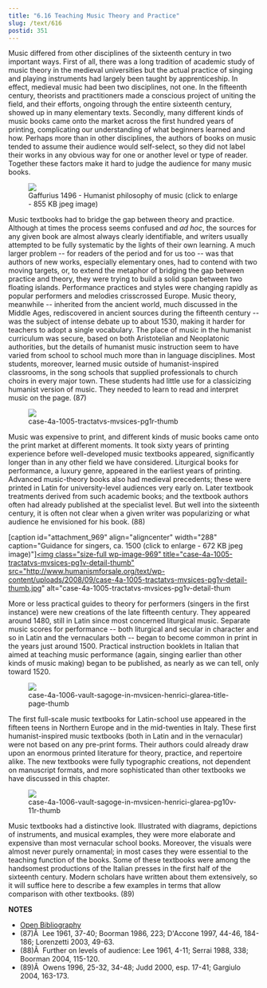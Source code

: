 ```yaml
---
title: "6.16 Teaching Music Theory and Practice"
slug: /text/616
postid: 351
---
```

Music differed from other disciplines of the sixteenth century in two important ways. First of all, there was a long tradition of academic study of music theory in the medieval universities but the actual practice of singing and playing instruments had largely been taught by apprenticeship. In effect, medieval music had been two disciplines, not one. In the fifteenth century, theorists and practitioners made a conscious project of uniting the field, and their efforts, ongoing through the entire sixteenth century, showed up in many elementary texts. Secondly, many different kinds of music books came onto the market across the first hundred years of printing, complicating our understanding of what beginners learned and how. Perhaps more than in other disciplines, the authors of books on music tended to assume their audience would self-select, so they did not label their works in any obvious way for one or another level or type of reader. Together these factors make it hard to judge the audience for many music books.
<p style="text-align: center;"></p>


<figure class="mkdn-figure">
    <div onClick="createLightbox('/images_full//6.00_Chapter_Six/HFS_021.08.jpg')" data="/images_full/0.00_Introduction/Wing-ZP-535.D175Negrotitle.jpg" class="mkdn-image-link" id="lbimage">
    <img class="mkdn-image" src="/images_full//6.00_Chapter_Six/HFS_021.08.jpg" />
    <figcaption class="mkdn-figcaption">Gaffurius 1496 - Humanist philosophy of music (click to enlarge - 855 KB jpeg image)</figcaption>
    </div>
</figure>

Music textbooks had to bridge the gap between theory and practice. Although at times the process seems confused and *ad hoc*, the sources for any given book are almost always clearly identifiable, and writers usually attempted to be fully systematic by the lights of their own learning. A much larger problem -- for readers of the period and for us too -- was that authors of new works, especially elementary ones, had to contend with two moving targets, or, to extend the metaphor of bridging the gap between practice and theory, they were trying to build a solid span between two floating islands. Performance practices and styles were changing rapidly as popular performers and melodies crisscrossed Europe. Music theory, meanwhile -- inherited from the ancient world, much discussed in the Middle Ages, rediscovered in ancient sources during the fifteenth century -- was the subject of intense debate up to about 1530, making it harder for teachers to adopt a single vocabulary. The place of music in the humanist curriculum was secure, based on both Aristotelian and Neoplatonic authorities, but the details of humanist music instruction seem to have varied from school to school much more than in language disciplines. Most students, moreover, learned music outside of humanist-inspired classrooms, in the song schools that supplied professionals to church choirs in every major town. These students had little use for a classicizing humanist version of music. They needed to learn to read and interpret music on the page. (87)

<figure class="mkdn-figure">
    <div onClick="createLightbox('/images_full/6.00_Chapter_Six/Case-4A-1005,-Tractatvs-mvsices,-pg.1r.jpg')" data="/images_full/0.00_Introduction/Wing-ZP-535.D175Negrotitle.jpg" class="mkdn-image-link" id="lbimage">
    <img class="mkdn-image" src="/images_full/6.00_Chapter_Six/Case-4A-1005,-Tractatvs-mvsices,-pg.1r.jpg" />
    <figcaption class="mkdn-figcaption">case-4a-1005-tractatvs-mvsices-pg1r-thumb</figcaption>
    </div>
</figure>

Music was expensive to print, and different kinds of music books came onto the print market at different moments. It took sixty years of printing experience before well-developed music textbooks appeared, significantly longer than in any other field we have considered. Liturgical books for performance, a luxury genre, appeared in the earliest years of printing. Advanced music-theory books also had medieval precedents; these were printed in Latin for university-level audiences very early on. Later textbook treatments derived from such academic books; and the textbook authors often had already published at the specialist level. But well into the sixteenth century, it is often not clear when a given writer was popularizing or what audience he envisioned for his book. (88)

[caption id="attachment_969" align="aligncenter" width="288" caption="Guidance for singers, ca. 1500 (click to enlarge - 672 KB jpeg image)"]<a rel="pop-up" href="http://www.humanismforsale.org/textimages_full/6.00_Chapter_Six/Case-4A-1005,-Tractatvs-mvsices,-pg.1v-DETAIL.jpg"><img class="size-full wp-image-969" title="case-4a-1005-tractatvs-mvsices-pg1v-detail-thumb" src="http://www.humanismforsale.org/text/wp-content/uploads/2008/09/case-4a-1005-tractatvs-mvsices-pg1v-detail-thumb.jpg" alt="case-4a-1005-tractatvs-mvsices-pg1v-detail-thum

More or less practical guides to theory for performers (singers in the first instance) were new creations of the late fifteenth century. They appeared around 1480, still in Latin since most concerned liturgical music. Separate music scores for performance -- both liturgical and secular in character and so in Latin and the vernaculars both -- began to become common in print in the years just around 1500. Practical instruction booklets in Italian that aimed at teaching music performance (again, singing earlier than other kinds of music making) began to be published, as nearly as we can tell, only toward 1520.

<figure class="mkdn-figure">
    <div onClick="createLightbox('/images_full/6.00_Chapter_Six/Case-4A-1006-(Vault)-Sagoge-in-mvsicen-Henrici-Glarea,-title-page.jpg')" data="/images_full/0.00_Introduction/Wing-ZP-535.D175Negrotitle.jpg" class="mkdn-image-link" id="lbimage">
    <img class="mkdn-image" src="/images_full/6.00_Chapter_Six/Case-4A-1006-(Vault)-Sagoge-in-mvsicen-Henrici-Glarea,-title-page.jpg" />
    <figcaption class="mkdn-figcaption">case-4a-1006-vault-sagoge-in-mvsicen-henrici-glarea-title-page-thumb</figcaption>
    </div>
</figure>

The first full-scale music textbooks for Latin-school use appeared in the fifteen teens in Northern Europe and in the mid-twenties in Italy. These first humanist-inspired music textbooks (both in Latin and in the vernacular) were not based on any pre-print forms. Their authors could already draw upon an enormous printed literature for theory, practice, and repertoire alike. The new textbooks were fully typographic creations, not dependent on manuscript formats, and more sophisticated than other textbooks we have discussed in this chapter.

<figure class="mkdn-figure">
    <div onClick="createLightbox('/images_full/6.00_Chapter_Six/Case-4A-1006-(Vault)-Sagoge-in-mvsicen-Henrici-Glarea,-pg.10v-11r.jpg')" data="/images_full/0.00_Introduction/Wing-ZP-535.D175Negrotitle.jpg" class="mkdn-image-link" id="lbimage">
    <img class="mkdn-image" src="/images_full/6.00_Chapter_Six/Case-4A-1006-(Vault)-Sagoge-in-mvsicen-Henrici-Glarea,-pg.10v-11r.jpg" />
    <figcaption class="mkdn-figcaption">case-4a-1006-vault-sagoge-in-mvsicen-henrici-glarea-pg10v-11r-thumb</figcaption>
    </div>
</figure>

Music textbooks had a distinctive look. Illustrated with diagrams, depictions of instruments, and musical examples, they were more elaborate and expensive than most vernacular school books. Moreover, the visuals were almost never purely ornamental; in most cases they were essential to the teaching function of the books. Some of these textbooks were among the handsomest productions of the Italian presses in the first half of the sixteenth century. Modern scholars have written about them extensively, so it will suffice here to describe a few examples in terms that allow comparison with other textbooks. (89)

**NOTES**
* [Open Bibliography](/bibliography.pdf)
* (87)Â  Lee 1961, 37-40; Boorman 1986, 223; D'Accone 1997, 44-46, 184-186; Lorenzetti 2003, 49-63.
* (88)Â  Further on levels of audience: Lee 1961, 4-11; Serrai 1988, 338; Boorman 2004, 115-120.
* (89)Â  Owens 1996, 25-32, 34-48; Judd 2000, esp. 17-41; Gargiulo 2004, 163-173.
